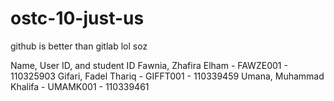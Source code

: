 # ostc-10-just-us
github is better than gitlab lol soz

Name, User ID, and student ID
Fawnia, Zhafira Elham - FAWZE001 - 110325903
Gifari, Fadel Thariq  - GIFFT001 - 110339459
Umana, Muhammad Khalifa - UMAMK001 - 110339461
